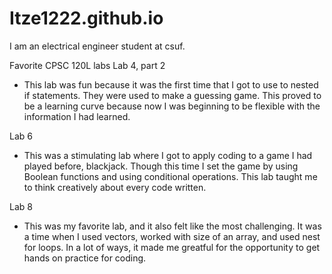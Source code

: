 # Itze1222.github.io

I am an electrical engineer student at csuf.

Favorite CPSC 120L labs
Lab 4, part 2  

  * This lab was fun because it was the first time that I got to use to nested if statements. They were used to make a guessing game. 
This proved to be a learning curve because now I was beginning to be flexible with the information I had learned.                                                                                                                  

Lab 6 

  * This was a stimulating lab where I got to apply coding to a game I had played before, blackjack. Though this time I set the game by using Boolean functions and using conditional operations. This lab taught me to think creatively about every code written.   

Lab 8 

  * This was my favorite lab, and it also felt like the most challenging. It was a time when I used vectors, worked with size of an array, and used nest for loops. In a lot of ways, it made me greatful for the opportunity to get hands on practice for coding.   

